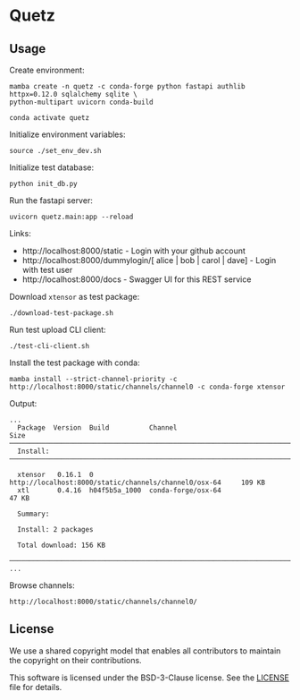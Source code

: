# Quetz

## Usage

Create environment:
```
mamba create -n quetz -c conda-forge python fastapi authlib httpx=0.12.0 sqlalchemy sqlite \
python-multipart uvicorn conda-build

conda activate quetz
```

Initialize environment variables:
```
source ./set_env_dev.sh
```

Initialize test database:
```
python init_db.py
```

Run the fastapi server:
```
uvicorn quetz.main:app --reload
```

Links:
 * http://localhost:8000/static - Login with your github account
 * http://localhost:8000/dummylogin/[ alice | bob | carol | dave] - Login with test user
 * http://localhost:8000/docs - Swagger UI for this REST service

Download `xtensor` as test package:
```
./download-test-package.sh
```

Run test upload CLI client:
```
./test-cli-client.sh
```

Install the test package with conda:
```
mamba install --strict-channel-priority -c http://localhost:8000/static/channels/channel0 -c conda-forge xtensor
```

Output:
```
...
  Package  Version  Build          Channel                                                     Size
─────────────────────────────────────────────────────────────────────────────────────────────────────
  Install:
─────────────────────────────────────────────────────────────────────────────────────────────────────

  xtensor   0.16.1  0              http://localhost:8000/static/channels/channel0/osx-64     109 KB
  xtl       0.4.16  h04f5b5a_1000  conda-forge/osx-64                                         47 KB

  Summary:

  Install: 2 packages

  Total download: 156 KB

─────────────────────────────────────────────────────────────────────────────────────────────────────
...
```

Browse channels:
```
http://localhost:8000/static/channels/channel0/
```

## License

We use a shared copyright model that enables all contributors to maintain the copyright on their contributions.

This software is licensed under the BSD-3-Clause license. See the [LICENSE](LICENSE) file for details.
